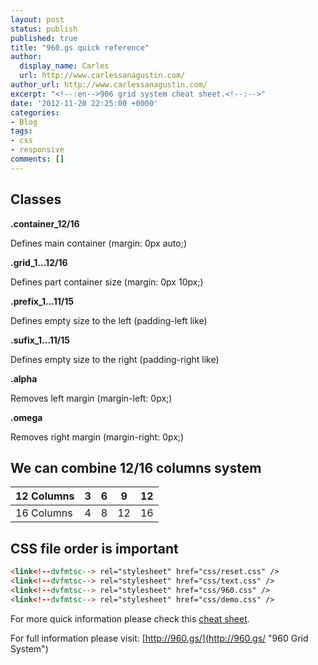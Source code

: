 ```yaml
---
layout: post
status: publish
published: true
title: "960.gs quick reference"
author:
  display_name: Carles
  url: http://www.carlessanagustin.com/
author_url: http://www.carlessanagustin.com/
excerpt: "<!--:en-->906 grid system cheat sheet.<!--:-->"
date: '2012-11-20 22:25:00 +0000'
categories:
- Blog
tags:
- css
- responsive
comments: []
---
```

## Classes

**.container_12/16**

Defines main container (margin: 0px auto;)

**.grid_1...12/16**

Defines part container size (margin: 0px 10px;)

**.prefix_1...11/15**

Defines empty size to the left (padding-left like)

**.sufix_1...11/15**

Defines empty size to the right (padding-right like)

**.alpha**

Removes left margin (margin-left: 0px;)

**.omega**

Removes right margin (margin-right: 0px;)

## We can combine 12/16 columns system

| 12 Columns | 3 | 6 | 9  | 12 |
|------------|---|---|----|----|
| 16 Columns | 4 | 8 | 12 | 16 |

## CSS file order is important

```html
<link<!--dvfmtsc--> rel="stylesheet" href="css/reset.css" />  
<link<!--dvfmtsc--> rel="stylesheet" href="css/text.css" />  
<link<!--dvfmtsc--> rel="stylesheet" href="css/960.css" />  
<link<!--dvfmtsc--> rel="stylesheet" href="css/demo.css" />
```

For more quick information please check this [cheat sheet](/images/posts/960GridSystem-12column.pdf).

For full information please visit: [http://960.gs/](http://960.gs/ "960 Grid System")